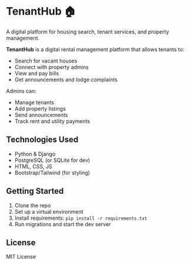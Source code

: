# TenantHub 🏠
A digital platform for housing search, tenant services, and property management.

**TenantHub** is a digital rental management platform that allows tenants to:
- Search for vacant houses
- Connect with property admins
- View and pay bills
- Get announcements and lodge complaints

Admins can:
- Manage tenants
- Add property listings
- Send announcements
- Track rent and utility payments

## Technologies Used
- Python & Django
- PostgreSQL (or SQLite for dev)
- HTML, CSS, JS
- Bootstrap/Tailwind (for styling)

## Getting Started
1. Clone the repo
2. Set up a virtual environment
3. Install requirements: `pip install -r requirements.txt`
4. Run migrations and start the dev server

## License
MIT License

